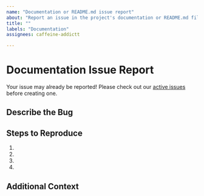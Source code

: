 ```yaml
---
name: "Documentation or README.md issue report"
about: "Report an issue in the project's documentation or README.md file."
title: ""
labels: "Documentation"
assignees: caffeine-addictt

---
```


# Documentation Issue Report
Your issue may already be reported!
Please check out our [active issues](https://github.com/{{REPOSITORY}}/issues) before creating one.



## Describe the Bug
<!--
A clear and concise description of the bug
-->



## Steps to Reproduce
<!--
e.g.:
1. Navigate to docs/x
2. Go to...
3. See error
-->

1.
2.
3.
4.



## Additional Context
<!--
Any other extra context or information
-->
